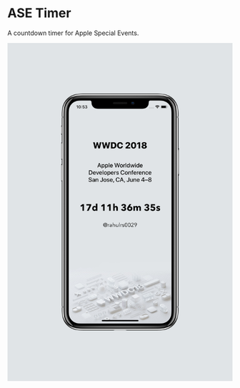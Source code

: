 # ASE Timer

A countdown timer for Apple Special Events.

![ASE Timer running on 2018 iPad Pro and iPhone XS](ASE-Timer.png)

